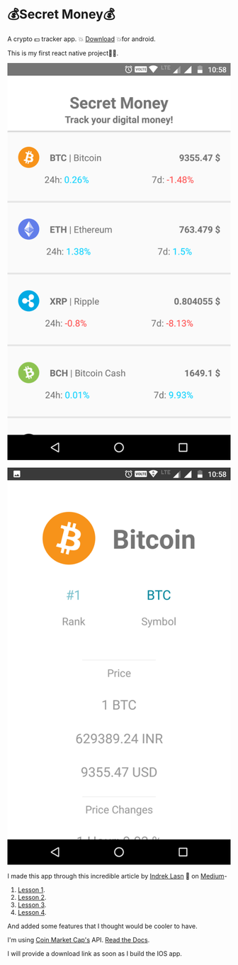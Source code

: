 # 💰Secret Money💰

A crypto 💵 tracker app. 💥 [Download](https://github.com/s-r-aman/secret-money/raw/master/secret-money.apk) 💥for android.

This is my first react native project🤟🤟.

![<img src="https://github.com/s-r-aman/secret-money/raw/master/screenshots/Screenshot_20180510-225844.png" width="300" height="auto"/>](https://github.com/s-r-aman/secret-money/raw/master/screenshots/Screenshot_20180510-225844.png)

![<img src="https://github.com/s-r-aman/secret-money/raw/master/screenshots/Screenshot_20180510-225850.png" width="300" height="auto"/>](https://github.com/s-r-aman/secret-money/raw/master/screenshots/Screenshot_20180510-225850.png)

I made this app through this incredible article by [Indrek Lasn](https://medium.com/@wesharehoodies) 🙏 on [Medium](https://medium.com/)-

1.  [Lesson 1](https://medium.com/react-native-training/bitcoin-ripple-ethereum-price-checker-with-react-native-redux-e9d076037092).
2.  [Lesson 2](https://medium.com/react-native-training/tutorial-react-native-redux-native-mobile-app-for-tracking-cryptocurrency-bitcoin-litecoin-810850cf8acc).
3.  [Lesson 3](https://medium.com/react-native-training/learn-how-to-build-a-rn-redux-cryptocurrency-app-chapter-iii-a454dda156b).
4.  [Lesson 4](https://medium.freecodecamp.org/learn-how-to-build-a-rn-redux-cryptocurrency-app-chapter-iv-b0e0c5ca2dca).

And added some features that I thought would be cooler to have.

I'm using [Coin Market Cap's](ttps://coinmarketcap.com) API. [Read the Docs](https://coinmarketcap.com/api/).

I will provide a download link as soon as I build the IOS app.
